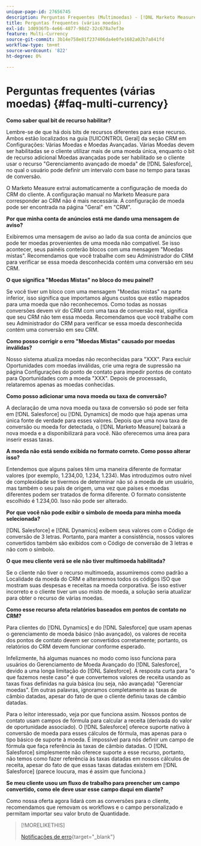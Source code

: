 ```yaml
---
unique-page-id: 27656745
description: Perguntas Frequentes (Multimoedas) - [!DNL Marketo Measure]
title: Perguntas frequentes (várias moedas)
exl-id: 1d0936fb-4e66-4877-98d2-32c678a7ef3e
feature: Multi-Currency
source-git-commit: 3b14e758e81f237406da4e0fe1682a02b7a841fd
workflow-type: tm+mt
source-wordcount: '822'
ht-degree: 0%

---
```


# Perguntas frequentes (várias moedas) {#faq-multi-currency}

**Como saber qual bit de recurso habilitar?**

Lembre-se de que há dois bits de recursos diferentes para esse recurso. Ambos estão localizados na guia [!UICONTROL Geral] da seção CRM em Configurações: Várias Moedas e Moedas Avançadas. Várias Moedas devem ser habilitadas se o cliente utilizar mais de uma moeda única, enquanto o bit de recurso adicional Moedas avançadas pode ser habilitado se o cliente usar o recurso &quot;Gerenciamento avançado de moeda&quot; de [!DNL Salesforce], no qual o usuário pode definir um intervalo com base no tempo para taxas de conversão.

O Marketo Measure extrai automaticamente a configuração de moeda do CRM do cliente. A configuração manual no Marketo Measure para corresponder ao CRM não é mais necessária. A configuração de moeda pode ser encontrada na página &quot;Geral&quot; em &quot;CRM&quot;.

**Por que minha conta de anúncios está me dando uma mensagem de aviso?**

Exibiremos uma mensagem de aviso ao lado da sua conta de anúncios que pode ter moedas provenientes de uma moeda não compatível. Se isso acontecer, seus painéis conterão blocos com uma mensagem &quot;Moedas mistas&quot;. Recomendamos que você trabalhe com seu Administrador do CRM para verificar se essa moeda desconhecida contém uma conversão em seu CRM.

**O que significa &quot;Moedas Mistas&quot; no bloco do meu painel?**

Se você tiver um bloco com uma mensagem &quot;Moedas mistas&quot; na parte inferior, isso significa que importamos alguns custos que estão mapeados para uma moeda que não reconhecemos. Como todas as nossas conversões devem vir do CRM com uma taxa de conversão real, significa que seu CRM não tem essa moeda. Recomendamos que você trabalhe com seu Administrador do CRM para verificar se essa moeda desconhecida contém uma conversão em seu CRM.

**Como posso corrigir o erro &quot;Moedas Mistas&quot; causado por moedas inválidas?**

Nosso sistema atualiza moedas não reconhecidas para &quot;XXX&quot;. Para excluir Oportunidades com moedas inválidas, crie uma regra de supressão na página Configurações do ponto de contato para impedir pontos de contato para Oportunidades com a moeda &quot;XXX&quot;. Depois de processado, relataremos apenas as moedas conhecidas.

**Como posso adicionar uma nova moeda ou taxa de conversão?**

A declaração de uma nova moeda ou taxa de conversão só pode ser feita em [!DNL Salesforce] ou [!DNL Dynamics] de modo que haja apenas uma única fonte de verdade para esses valores. Depois que uma nova taxa de conversão ou moeda for detectada, o [!DNL Marketo Measure] baixará a nova moeda e a disponibilizará para você. Não oferecemos uma área para inserir essas taxas.

**A moeda não está sendo exibida no formato correto. Como posso alterar isso?**

Entendemos que alguns países têm uma maneira diferente de formatar valores (por exemplo, 1.234,00, 1.234, 1.234). Mas introduzimos outro nível de complexidade se tivermos de determinar não só a moeda de um usuário, mas também o seu país de origem, uma vez que países e moedas diferentes podem ser tratados de forma diferente. O formato consistente escolhido é 1.234,00. Isso não pode ser alterado.

**Por que você não pode exibir o símbolo de moeda para minha moeda selecionada?**

[!DNL Salesforce] e [!DNL Dynamics] exibem seus valores com o Código de conversão de 3 letras. Portanto, para manter a consistência, nossos valores convertidos também são exibidos com o Código de conversão de 3 letras e não com o símbolo.

**O que meu cliente verá se ele não tiver multimoeda habilitada?**

Se o cliente não tiver o recurso multimoeda, assumiremos como padrão a Localidade da moeda do CRM e alteraremos todos os códigos ISO que mostram suas despesas e receitas na moeda corporativa. Se isso estiver incorreto e o cliente tiver um uso misto de moeda, a solução seria atualizar para obter o recurso de várias moedas.

**Como esse recurso afeta relatórios baseados em pontos de contato no CRM?**

Para clientes do [!DNL Dynamics] e do [!DNL Salesforce] que usam apenas o gerenciamento de moeda básico (não avançado), os valores de receita dos pontos de contato devem ser convertidos corretamente; portanto, os relatórios do CRM devem funcionar conforme esperado.

Infelizmente, há algumas nuances no modo como isso funciona para usuários do Gerenciamento de Moeda Avançado do [!DNL Salesforce], devido a uma longa limitação do [!DNL Salesforce]. A resposta curta para &quot;o que fazemos neste caso&quot; é que convertemos valores de receita usando as taxas fixas definidas na guia básica (ou seja, não avançada) &quot;Gerenciar moedas&quot;. Em outras palavras, ignoramos completamente as taxas de câmbio datadas, apesar do fato de que o cliente definiu taxas de câmbio datadas.

Para o leitor interessado, veja por que funciona assim. Nossos pontos de contato usam campos de fórmula para calcular a receita (derivada do valor de oportunidade associado). O [!DNL Salesforce] oferece suporte nativo à conversão de moeda para esses cálculos de fórmula, mas apenas para o tipo básico de suporte à moeda. É impossível para nós definir um campo de fórmula que faça referência às taxas de câmbio datadas. O [!DNL Salesforce] simplesmente não oferece suporte a esse recurso, portanto, não temos como fazer referência às taxas datadas em nossos cálculos de receita, apesar do fato de que essas taxas datadas existem em [!DNL Salesforce] (parece loucura, mas é assim que funciona.)

**Se meu cliente usou um fluxo de trabalho para preencher um campo convertido, como ele deve usar esse campo daqui em diante?**

Como nossa oferta agora lidará com as conversões para o cliente, recomendamos que removam os workflows e o campo personalizado e permitam importar seu valor bruto de Quantidade.

>[!MORELIKETHIS]
>
>[Notificações de erro](/help/configuration-and-setup/getting-started-with-marketo-measure/error-notifications.md){target="_blank"}
